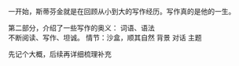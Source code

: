 一开始，斯蒂芬金就是在回顾从小到大的写作经历。写作真的是他的一生。  

第二部分，介绍了一些写作的奥义：
词语、语法  
不断阅读、写作、坦诚。
情节：沙盒，顺其自然
背景
对话
主题

先记个大概，后续再详细梳理补充  
